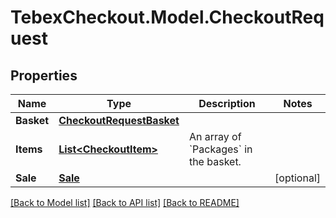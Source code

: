 # TebexCheckout.Model.CheckoutRequest

## Properties

Name | Type | Description | Notes
------------ | ------------- | ------------- | -------------
**Basket** | [**CheckoutRequestBasket**](CheckoutRequestBasket.md) |  | 
**Items** | [**List&lt;CheckoutItem&gt;**](CheckoutItem.md) | An array of &#x60;Packages&#x60; in the basket. | 
**Sale** | [**Sale**](Sale.md) |  | [optional] 

[[Back to Model list]](../README.md#documentation-for-models) [[Back to API list]](../README.md#documentation-for-api-endpoints) [[Back to README]](../README.md)

